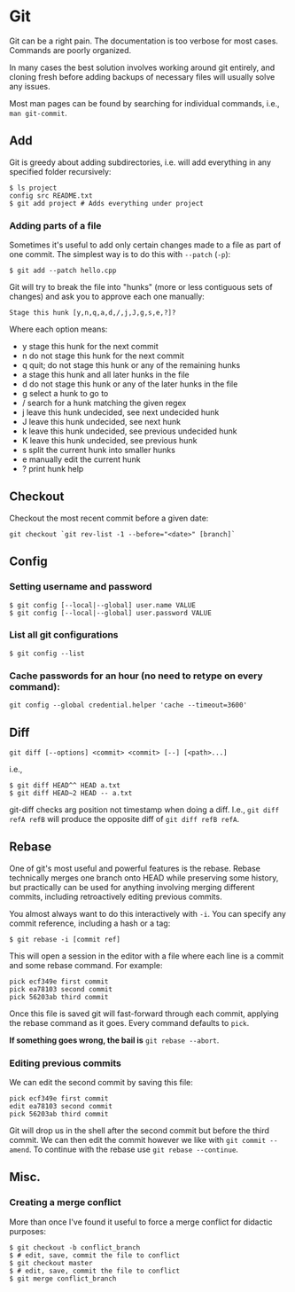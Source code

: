 # Git

Git can be a right pain. The documentation is too verbose for most cases. Commands are poorly organized.

In many cases the best solution involves working around git entirely, and cloning fresh before adding backups of necessary files will usually solve any issues.

Most man pages can be found by searching for individual commands, i.e., `man git-commit`.

## Add

Git is greedy about adding subdirectories, i.e. will add everything in any specified folder recursively:
```
$ ls project
config src README.txt
$ git add project # Adds everything under project
```

### Adding parts of a file

Sometimes it's useful to add only certain changes made to a file as part of one commit. The simplest way is to do this with `--patch` (`-p`):

```
$ git add --patch hello.cpp
```

Git will try to break the file into "hunks" (more or less contiguous sets of changes) and ask you to approve each one manually:

```
Stage this hunk [y,n,q,a,d,/,j,J,g,s,e,?]?
```

Where each option means:

* y stage this hunk for the next commit
* n do not stage this hunk for the next commit
* q quit; do not stage this hunk or any of the remaining hunks
* a stage this hunk and all later hunks in the file
* d do not stage this hunk or any of the later hunks in the file
* g select a hunk to go to
* / search for a hunk matching the given regex
* j leave this hunk undecided, see next undecided hunk
* J leave this hunk undecided, see next hunk
* k leave this hunk undecided, see previous undecided hunk
* K leave this hunk undecided, see previous hunk
* s split the current hunk into smaller hunks
* e manually edit the current hunk
* ? print hunk help



## Checkout

Checkout the most recent commit before a given date:
```
git checkout `git rev-list -1 --before="<date>" [branch]`
```

## Config

### Setting username and password
```
$ git config [--local|--global] user.name VALUE
$ git config [--local|--global] user.password VALUE
```

### List all git configurations
```
$ git config --list
```

### Cache passwords for an hour (no need to retype on every command):
```
git config --global credential.helper 'cache --timeout=3600'
```

## Diff

```
git diff [--options] <commit> <commit> [--] [<path>...]
```

i.e.,

```
$ git diff HEAD^^ HEAD a.txt
$ git diff HEAD~2 HEAD -- a.txt
```

git-diff checks arg position not timestamp when doing a diff. I.e., `git diff refA refB` will produce the opposite diff of `git diff refB refA`.

## Rebase

One of git's most useful and powerful features is the rebase. Rebase technically merges one branch onto HEAD while preserving some history, but practically can be used for anything involving merging different commits, including retroactively editing previous commits.

You almost always want to do this interactively with `-i`. You can specify any commit reference, including a hash or a tag:

```
$ git rebase -i [commit ref]
```

This will open a session in the editor with a file where each line is a commit and some rebase command. For example:

```
pick ecf349e first commit
pick ea78103 second commit
pick 56203ab third commit
```

Once this file is saved git will fast-forward through each commit, applying the rebase command as it goes. Every command defaults to `pick`.

**If something goes wrong, the bail is** `git rebase --abort`.

### Editing previous commits

We can edit the second commit by saving this file:

```
pick ecf349e first commit
edit ea78103 second commit
pick 56203ab third commit
```

Git will drop us in the shell after the second commit but before the third commit. We can then edit the commit however we like with `git commit --amend`. To continue with the rebase use `git rebase --continue`.

## Misc.

### Creating a merge conflict

More than once I've found it useful to force a merge conflict for didactic purposes:

```
$ git checkout -b conflict_branch
$ # edit, save, commit the file to conflict
$ git checkout master
$ # edit, save, commit the file to conflict
$ git merge conflict_branch
```
